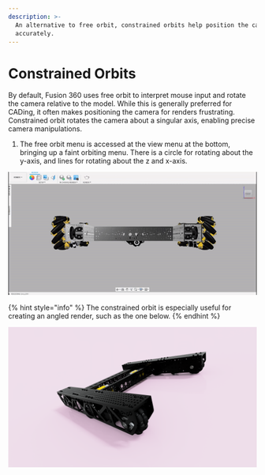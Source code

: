 ```yaml
---
description: >-
  An alternative to free orbit, constrained orbits help position the camera
  accurately.
---
```


# Constrained Orbits

By default, Fusion 360 uses free orbit to interpret mouse input and rotate the camera relative to the model. While this is generally preferred for CADing, it often makes positioning the camera for renders frustrating. Constrained orbit rotates the camera about a singular axis, enabling precise camera manipulations.

1. The free orbit menu is accessed at the view menu at the bottom, bringing up a faint orbiting menu. There is a circle for rotating about the y-axis, and lines for rotating about the z and x-axis.

![Accessing and using the constrained orbit](../.gitbook/assets/1b60edb835f4f926e174c2125eb5f820.gif)

{% hint style="info" %}
The constrained orbit is especially useful for creating an angled render, such as the one below.
{% endhint %}

![Render by Benjamin from 18219](../.gitbook/assets/6wdpinkangled.png)

